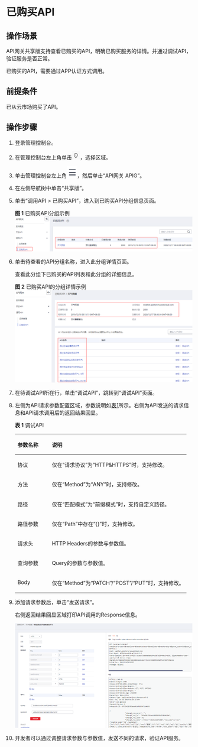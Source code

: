 # 已购买API<a name="ZH-CN_TOPIC_0000001142957202"></a>

## 操作场景<a name="zh-cn_topic_0000001128537188_zh-cn_topic_0084753158_section1731012541118"></a>

API网关共享版支持查看已购买的API，明确已购买服务的详情。并通过调试API，验证服务是否正常。

已购买的API，需要通过APP认证方式调用。

## 前提条件<a name="zh-cn_topic_0000001128537188_zh-cn_topic_0084753158_section83110548119"></a>

已从云市场购买了API。

## 操作步骤<a name="zh-cn_topic_0000001128537188_zh-cn_topic_0084753158_section8731554122615"></a>

1.  登录管理控制台。
2.  在管理控制台左上角单击![](figures/icon-region.png)，选择区域。
3.  单击管理控制台左上角![](figures/zh-cn_image_0000001145871970.png)，然后单击“API网关 APIG”。
4.  在左侧导航树中单击“共享版”。
5.  单击“调用API \> 已购买API”，进入到已购买API分组信息页面。

    **图 1**  已购买API分组示例<a name="zh-cn_topic_0000001128537188_zh-cn_topic_0084753158_fig173661455192013"></a>  
    ![](figures/已购买API分组示例.png "已购买API分组示例")

6.  单击待查看的API分组名称，进入此分组详情页面。

    查看此分组下已购买的API列表和此分组的详细信息。

    **图 2**  已购买API的分组详情示例<a name="zh-cn_topic_0000001128537188_zh-cn_topic_0084753158_fig18693205011226"></a>  
    ![](figures/已购买API的分组详情示例.png "已购买API的分组详情示例")

7.  在待调试API所在行，单击“调试API”，跳转到“调试API”页面。
8.  左侧为API请求参数配置区域，参数说明如[表1](#zh-cn_topic_0000001128537188_zh-cn_topic_0084753158_table1699044810457)所示。右侧为API发送的请求信息和API请求调用后的返回结果回显。

    **表 1**  调试API

    <a name="zh-cn_topic_0000001128537188_zh-cn_topic_0084753158_table1699044810457"></a>
    <table><thead align="left"><tr id="zh-cn_topic_0000001128537188_zh-cn_topic_0084753158_row1699084815458"><th class="cellrowborder" valign="top" width="20%" id="mcps1.2.3.1.1"><p id="zh-cn_topic_0000001128537188_zh-cn_topic_0084753158_p15990164813454"><a name="zh-cn_topic_0000001128537188_zh-cn_topic_0084753158_p15990164813454"></a><a name="zh-cn_topic_0000001128537188_zh-cn_topic_0084753158_p15990164813454"></a>参数名称</p>
    </th>
    <th class="cellrowborder" valign="top" width="80%" id="mcps1.2.3.1.2"><p id="zh-cn_topic_0000001128537188_zh-cn_topic_0084753158_p99907481453"><a name="zh-cn_topic_0000001128537188_zh-cn_topic_0084753158_p99907481453"></a><a name="zh-cn_topic_0000001128537188_zh-cn_topic_0084753158_p99907481453"></a>说明</p>
    </th>
    </tr>
    </thead>
    <tbody><tr id="zh-cn_topic_0000001128537188_zh-cn_topic_0084753158_row699013480453"><td class="cellrowborder" valign="top" width="20%" headers="mcps1.2.3.1.1 "><p id="zh-cn_topic_0000001128537188_zh-cn_topic_0084753158_p8441941705"><a name="zh-cn_topic_0000001128537188_zh-cn_topic_0084753158_p8441941705"></a><a name="zh-cn_topic_0000001128537188_zh-cn_topic_0084753158_p8441941705"></a>协议</p>
    </td>
    <td class="cellrowborder" valign="top" width="80%" headers="mcps1.2.3.1.2 "><p id="zh-cn_topic_0000001128537188_zh-cn_topic_0084753158_p444164702"><a name="zh-cn_topic_0000001128537188_zh-cn_topic_0084753158_p444164702"></a><a name="zh-cn_topic_0000001128537188_zh-cn_topic_0084753158_p444164702"></a>仅在“请求协议”为“HTTP&amp;HTTPS”时，支持修改。</p>
    </td>
    </tr>
    <tr id="zh-cn_topic_0000001128537188_zh-cn_topic_0084753158_row1299115489454"><td class="cellrowborder" valign="top" width="20%" headers="mcps1.2.3.1.1 "><p id="zh-cn_topic_0000001128537188_zh-cn_topic_0084753158_p9131133413812"><a name="zh-cn_topic_0000001128537188_zh-cn_topic_0084753158_p9131133413812"></a><a name="zh-cn_topic_0000001128537188_zh-cn_topic_0084753158_p9131133413812"></a>方法</p>
    </td>
    <td class="cellrowborder" valign="top" width="80%" headers="mcps1.2.3.1.2 "><p id="zh-cn_topic_0000001128537188_zh-cn_topic_0084753158_p12132434583"><a name="zh-cn_topic_0000001128537188_zh-cn_topic_0084753158_p12132434583"></a><a name="zh-cn_topic_0000001128537188_zh-cn_topic_0084753158_p12132434583"></a>仅在“Method”为“ANY”时，支持修改。</p>
    </td>
    </tr>
    <tr id="zh-cn_topic_0000001128537188_zh-cn_topic_0084753158_row159914483458"><td class="cellrowborder" valign="top" width="20%" headers="mcps1.2.3.1.1 "><p id="zh-cn_topic_0000001128537188_zh-cn_topic_0084753158_p1513211341184"><a name="zh-cn_topic_0000001128537188_zh-cn_topic_0084753158_p1513211341184"></a><a name="zh-cn_topic_0000001128537188_zh-cn_topic_0084753158_p1513211341184"></a>路径</p>
    </td>
    <td class="cellrowborder" valign="top" width="80%" headers="mcps1.2.3.1.2 "><p id="zh-cn_topic_0000001128537188_zh-cn_topic_0084753158_p16134203420812"><a name="zh-cn_topic_0000001128537188_zh-cn_topic_0084753158_p16134203420812"></a><a name="zh-cn_topic_0000001128537188_zh-cn_topic_0084753158_p16134203420812"></a>仅在“匹配模式”为“前缀模式”时，支持自定义路径。</p>
    </td>
    </tr>
    <tr id="zh-cn_topic_0000001128537188_zh-cn_topic_0084753158_row13534132210817"><td class="cellrowborder" valign="top" width="20%" headers="mcps1.2.3.1.1 "><p id="zh-cn_topic_0000001128537188_zh-cn_topic_0084753158_p113573412820"><a name="zh-cn_topic_0000001128537188_zh-cn_topic_0084753158_p113573412820"></a><a name="zh-cn_topic_0000001128537188_zh-cn_topic_0084753158_p113573412820"></a>路径参数</p>
    </td>
    <td class="cellrowborder" valign="top" width="80%" headers="mcps1.2.3.1.2 "><p id="zh-cn_topic_0000001128537188_zh-cn_topic_0084753158_p713613341089"><a name="zh-cn_topic_0000001128537188_zh-cn_topic_0084753158_p713613341089"></a><a name="zh-cn_topic_0000001128537188_zh-cn_topic_0084753158_p713613341089"></a>仅在“Path”中存在“{}”时，支持修改。</p>
    </td>
    </tr>
    <tr id="zh-cn_topic_0000001128537188_zh-cn_topic_0084753158_row10991184818452"><td class="cellrowborder" valign="top" width="20%" headers="mcps1.2.3.1.1 "><p id="zh-cn_topic_0000001128537188_zh-cn_topic_0084753158_p7136113420810"><a name="zh-cn_topic_0000001128537188_zh-cn_topic_0084753158_p7136113420810"></a><a name="zh-cn_topic_0000001128537188_zh-cn_topic_0084753158_p7136113420810"></a>请求头</p>
    </td>
    <td class="cellrowborder" valign="top" width="80%" headers="mcps1.2.3.1.2 "><p id="zh-cn_topic_0000001128537188_zh-cn_topic_0084753158_p81365341489"><a name="zh-cn_topic_0000001128537188_zh-cn_topic_0084753158_p81365341489"></a><a name="zh-cn_topic_0000001128537188_zh-cn_topic_0084753158_p81365341489"></a>HTTP Headers的参数与参数值。</p>
    </td>
    </tr>
    <tr id="zh-cn_topic_0000001128537188_zh-cn_topic_0084753158_row14991164811452"><td class="cellrowborder" valign="top" width="20%" headers="mcps1.2.3.1.1 "><p id="zh-cn_topic_0000001128537188_zh-cn_topic_0084753158_p1213919343817"><a name="zh-cn_topic_0000001128537188_zh-cn_topic_0084753158_p1213919343817"></a><a name="zh-cn_topic_0000001128537188_zh-cn_topic_0084753158_p1213919343817"></a>查询参数</p>
    </td>
    <td class="cellrowborder" valign="top" width="80%" headers="mcps1.2.3.1.2 "><p id="zh-cn_topic_0000001128537188_zh-cn_topic_0084753158_p121394342815"><a name="zh-cn_topic_0000001128537188_zh-cn_topic_0084753158_p121394342815"></a><a name="zh-cn_topic_0000001128537188_zh-cn_topic_0084753158_p121394342815"></a>Query的参数与参数值。</p>
    </td>
    </tr>
    <tr id="zh-cn_topic_0000001128537188_zh-cn_topic_0084753158_row12855103617473"><td class="cellrowborder" valign="top" width="20%" headers="mcps1.2.3.1.1 "><p id="zh-cn_topic_0000001128537188_zh-cn_topic_0084753158_p181415341480"><a name="zh-cn_topic_0000001128537188_zh-cn_topic_0084753158_p181415341480"></a><a name="zh-cn_topic_0000001128537188_zh-cn_topic_0084753158_p181415341480"></a>Body</p>
    </td>
    <td class="cellrowborder" valign="top" width="80%" headers="mcps1.2.3.1.2 "><p id="zh-cn_topic_0000001128537188_zh-cn_topic_0084753158_p514113346815"><a name="zh-cn_topic_0000001128537188_zh-cn_topic_0084753158_p514113346815"></a><a name="zh-cn_topic_0000001128537188_zh-cn_topic_0084753158_p514113346815"></a>仅在“Method”为“PATCH”/“POST”/“PUT”时，支持修改。</p>
    </td>
    </tr>
    </tbody>
    </table>

9.  添加请求参数后，单击“发送请求”。

    右侧返回结果回显区域打印API调用的Response信息。

    ![](figures/zh-cn_image_0000001188807567.png)

10. 开发者可以通过调整请求参数与参数值，发送不同的请求，验证API服务。

